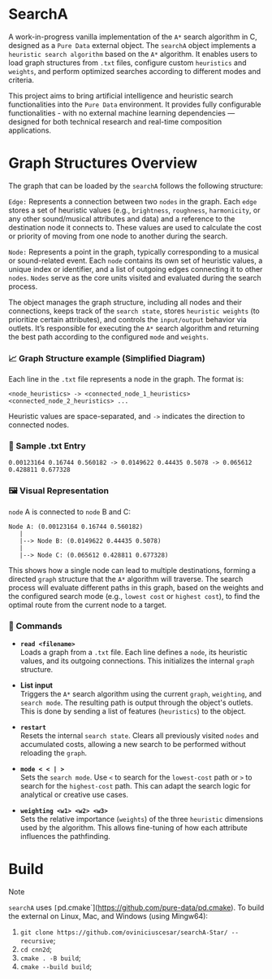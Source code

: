 # SearchA
A work-in-progress vanilla implementation of the ``A*`` search algorithm in C, designed as a ``Pure Data`` external object.
The ``searchA`` object implements a ``heuristic search algorithm`` based on the ``A*`` algorithm. It enables users to load graph structures from ``.txt`` files, configure custom ``heuristics`` and ``weights``, and perform optimized searches according to different modes and criteria.

This project aims to bring artificial intelligence and heuristic search functionalities into the ``Pure Data`` environment. It provides fully configurable functionalities - with no external machine learning dependencies — designed for both technical research and real-time composition applications.

# Graph Structures Overview
The graph that can be loaded by the ``searchA`` follows the following structure:

``Edge:``
Represents a connection between two ``nodes`` in the graph. Each ``edge`` stores a set of heuristic values (e.g., ``brightness``, ``roughness``, ``harmonicity``, or any other sound/musical attributes and data) and a reference to the destination node it connects to. These values are used to calculate the cost or priority of moving from one node to another during the search.

``Node:``
Represents a point in the graph, typically corresponding to a musical or sound-related event. Each ``node`` contains its own set of heuristic values, a unique index or identifier, and a list of outgoing edges connecting it to other ``nodes``. ``Nodes`` serve as the core units visited and evaluated during the search process.

The object manages the graph structure, including all nodes and their connections, keeps track of the `search state`, stores ``heuristic weights`` (to prioritize certain attributes), and controls the ``input/output`` behavior via outlets. It’s responsible for executing the ``A*`` search algorithm and returning the best path according to the configured ``mode`` and ``weights``.

### 📈 Graph Structure example (Simplified Diagram) 

Each line in the ``.txt`` file represents a node in the graph. The format is:

``<node_heuristics> -> <connected_node_1_heuristics> <connected_node_2_heuristics> ...``

Heuristic values are space-separated, and ``->`` indicates the direction to connected nodes.

### 🔢 Sample .txt Entry
``0.00123164 0.16744 0.560182 -> 0.0149622 0.44435 0.5078 -> 0.065612 0.428811 0.677328``

### 🖼️ Visual Representation
``node`` A is connected to ``node`` B and C:

```
Node A: (0.00123164 0.16744 0.560182)
   |
   |--> Node B: (0.0149622 0.44435 0.5078)
   |
   |--> Node C: (0.065612 0.428811 0.677328)

```
This shows how a single node can lead to multiple destinations, forming a directed ``graph`` structure that the `A*` algorithm will traverse.
The search process will evaluate different paths in this graph, based on the weights and the configured search mode (e.g., ``lowest cost`` or ``highest cost``), to find the optimal route from the current node to a target.



### 🔧 Commands

- **`read <filename>`**  
  Loads a graph from a `.txt` file. Each line defines a ``node``, its heuristic values, and its outgoing connections. This initializes the internal ``graph`` structure.

- **List input**  
  Triggers the `A*` search algorithm using the current ``graph``, ``weighting``, and ``search mode``. The resulting path is output through the object's outlets. This is done by sending a list of features (``heuristics``) to the object.

- **`restart`**  
  Resets the internal ``search state``. Clears all previously visited ``nodes`` and accumulated costs, allowing a new search to be performed without reloading the ``graph``.

- **`mode < < | >`**  
  Sets the ``search mode``. Use `<` to search for the ``lowest-cost`` path or `>` to search for the ``highest-cost`` path. This can adapt the search logic for analytical or creative use cases.

- **`weighting <w1> <w2> <w3>`**  
  Sets the relative importance (``weights``) of the three ``heuristic`` dimensions used by the algorithm. This allows fine-tuning of how each attribute influences the pathfinding.



# Build
> [!NOTE]
`searchA` uses `[`pd.cmake`](https://github.com/pure-data/pd.cmake). To build the external on Linux, Mac, and Windows (using Mingw64):

1. `git clone https://github.com/oviniciuscesar/searchA-Star/ --recursive`;
2. `cd cnn2d`;
4. `cmake . -B build`;
5. `cmake --build build`;
